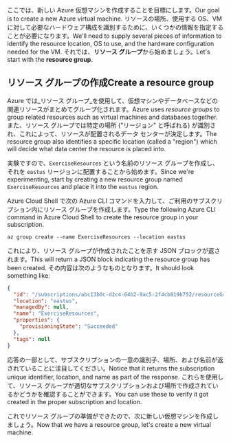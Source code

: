 <span data-ttu-id="b17aa-101">ここでは、新しい Azure 仮想マシンを作成することを目標にします。</span><span class="sxs-lookup"><span data-stu-id="b17aa-101">Our goal is to create a new Azure virtual machine.</span></span> <span data-ttu-id="b17aa-102">リソースの場所、使用する OS、VM に対して必要なハードウェア構成を識別するために、いくつかの情報を指定することが必要になります。</span><span class="sxs-lookup"><span data-stu-id="b17aa-102">We'll need to supply several pieces of information to identify the resource location, OS to use, and the hardware configuration needed for the VM.</span></span> <span data-ttu-id="b17aa-103">それでは、**リソース グループ**から始めましょう。</span><span class="sxs-lookup"><span data-stu-id="b17aa-103">Let's start with the **resource group**.</span></span>

## <a name="create-a-resource-group"></a><span data-ttu-id="b17aa-104">リソース グループの作成</span><span class="sxs-lookup"><span data-stu-id="b17aa-104">Create a resource group</span></span>

<span data-ttu-id="b17aa-105">Azure では_リソース グループ_を使用して、仮想マシンやデータベースなどの関連リソースがまとめてグループ化されます。</span><span class="sxs-lookup"><span data-stu-id="b17aa-105">Azure uses _resource groups_ to group related resources such as virtual machines and databases together.</span></span> <span data-ttu-id="b17aa-106">また、リソース グループでは特定の場所 ("リージョン" と呼ばれる) が識別され、これによって、リソースが配置されるデータ センターが決定します。</span><span class="sxs-lookup"><span data-stu-id="b17aa-106">The resource group also identifies a specific location (called a "region") which will decide what data center the resource is placed into.</span></span>

<span data-ttu-id="b17aa-107">実験ですので、`ExerciseResources` という名前のリソース グループを作成し、それを `eastus` リージョンに配置することから始めます。</span><span class="sxs-lookup"><span data-stu-id="b17aa-107">Since we're experimenting, start by creating a new resource group named `ExerciseResources` and place it into the `eastus` region.</span></span>

<!-- TODO: replace with free ed-tier -->

<span data-ttu-id="b17aa-108">Azure Cloud Shell で次の Azure CLI コマンドを入力して、ご利用のサブスクリプション内にリソース グループを作成します。</span><span class="sxs-lookup"><span data-stu-id="b17aa-108">Type the following Azure CLI command in Azure Cloud Shell to create the resource group in your subscription.</span></span>

```azurecli
az group create --name ExerciseResources --location eastus
```

<span data-ttu-id="b17aa-109">これにより、リソース グループが作成されたことを示す JSON ブロックが返されます。</span><span class="sxs-lookup"><span data-stu-id="b17aa-109">This will return a JSON block indicating the resource group has been created.</span></span> <span data-ttu-id="b17aa-110">その内容は次のようなものとなります。</span><span class="sxs-lookup"><span data-stu-id="b17aa-110">It should look something like:</span></span>

```json
{
  "id": "/subscriptions/abc13b0c-d2c4-64b2-9ac5-2f4cb819b752/resourceGroups/ExerciseResources",
  "location": "eastus",
  "managedBy": null,
  "name": "ExerciseResources",
  "properties": {
    "provisioningState": "Succeeded"
  },
  "tags": null
}
```

<span data-ttu-id="b17aa-111">応答の一部として、サブスクリプションの一意の識別子、場所、および名前が返されていることに注目してください。</span><span class="sxs-lookup"><span data-stu-id="b17aa-111">Notice that it returns the subscription unique identifier, location, and name as part of the response.</span></span> <span data-ttu-id="b17aa-112">これらを使用して、リソース グループが適切なサブスクリプションおよび場所で作成されているかどうかを確認することができます。</span><span class="sxs-lookup"><span data-stu-id="b17aa-112">You can use these to verify it got created in the proper subscription and location.</span></span>

<span data-ttu-id="b17aa-113">これでリソース グループの準備ができたので、次に新しい仮想マシンを作成しましょう。</span><span class="sxs-lookup"><span data-stu-id="b17aa-113">Now that we have a resource group, let's create a new virtual machine.</span></span>